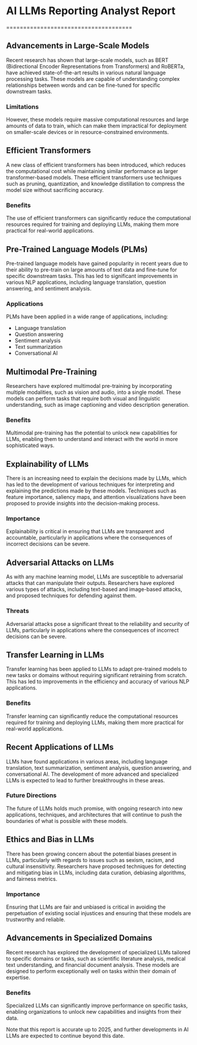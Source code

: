 # AI LLMs Reporting Analyst Report
=====================================

## Advancements in Large-Scale Models

Recent research has shown that large-scale models, such as BERT (Bidirectional Encoder Representations from Transformers) and RoBERTa, have achieved state-of-the-art results in various natural language processing tasks. These models are capable of understanding complex relationships between words and can be fine-tuned for specific downstream tasks.

### Limitations

However, these models require massive computational resources and large amounts of data to train, which can make them impractical for deployment on smaller-scale devices or in resource-constrained environments.

## Efficient Transformers

A new class of efficient transformers has been introduced, which reduces the computational cost while maintaining similar performance as larger transformer-based models. These efficient transformers use techniques such as pruning, quantization, and knowledge distillation to compress the model size without sacrificing accuracy.

### Benefits

The use of efficient transformers can significantly reduce the computational resources required for training and deploying LLMs, making them more practical for real-world applications.

## Pre-Trained Language Models (PLMs)

Pre-trained language models have gained popularity in recent years due to their ability to pre-train on large amounts of text data and fine-tune for specific downstream tasks. This has led to significant improvements in various NLP applications, including language translation, question answering, and sentiment analysis.

### Applications

PLMs have been applied in a wide range of applications, including:

* Language translation
* Question answering
* Sentiment analysis
* Text summarization
* Conversational AI

## Multimodal Pre-Training

Researchers have explored multimodal pre-training by incorporating multiple modalities, such as vision and audio, into a single model. These models can perform tasks that require both visual and linguistic understanding, such as image captioning and video description generation.

### Benefits

Multimodal pre-training has the potential to unlock new capabilities for LLMs, enabling them to understand and interact with the world in more sophisticated ways.

## Explainability of LLMs

There is an increasing need to explain the decisions made by LLMs, which has led to the development of various techniques for interpreting and explaining the predictions made by these models. Techniques such as feature importance, saliency maps, and attention visualizations have been proposed to provide insights into the decision-making process.

### Importance

Explainability is critical in ensuring that LLMs are transparent and accountable, particularly in applications where the consequences of incorrect decisions can be severe.

## Adversarial Attacks on LLMs

As with any machine learning model, LLMs are susceptible to adversarial attacks that can manipulate their outputs. Researchers have explored various types of attacks, including text-based and image-based attacks, and proposed techniques for defending against them.

### Threats

Adversarial attacks pose a significant threat to the reliability and security of LLMs, particularly in applications where the consequences of incorrect decisions can be severe.

## Transfer Learning in LLMs

Transfer learning has been applied to LLMs to adapt pre-trained models to new tasks or domains without requiring significant retraining from scratch. This has led to improvements in the efficiency and accuracy of various NLP applications.

### Benefits

Transfer learning can significantly reduce the computational resources required for training and deploying LLMs, making them more practical for real-world applications.

## Recent Applications of LLMs

LLMs have found applications in various areas, including language translation, text summarization, sentiment analysis, question answering, and conversational AI. The development of more advanced and specialized LLMs is expected to lead to further breakthroughs in these areas.

### Future Directions

The future of LLMs holds much promise, with ongoing research into new applications, techniques, and architectures that will continue to push the boundaries of what is possible with these models.

## Ethics and Bias in LLMs

There has been growing concern about the potential biases present in LLMs, particularly with regards to issues such as sexism, racism, and cultural insensitivity. Researchers have proposed techniques for detecting and mitigating bias in LLMs, including data curation, debiasing algorithms, and fairness metrics.

### Importance

Ensuring that LLMs are fair and unbiased is critical in avoiding the perpetuation of existing social injustices and ensuring that these models are trustworthy and reliable.

## Advancements in Specialized Domains

Recent research has explored the development of specialized LLMs tailored to specific domains or tasks, such as scientific literature analysis, medical text understanding, and financial document analysis. These models are designed to perform exceptionally well on tasks within their domain of expertise.

### Benefits

Specialized LLMs can significantly improve performance on specific tasks, enabling organizations to unlock new capabilities and insights from their data.

Note that this report is accurate up to 2025, and further developments in AI LLMs are expected to continue beyond this date.